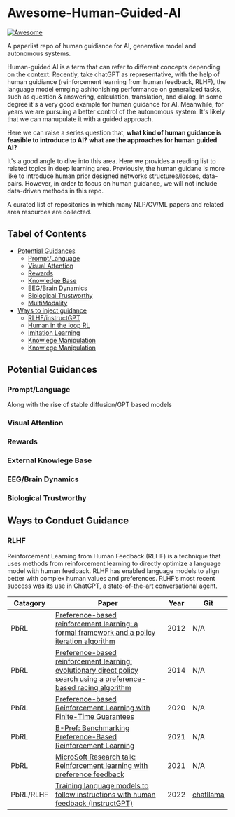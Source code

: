 # Awesome-Human-Guided-AI 

[![Awesome](https://awesome.re/badge.svg)](https://awesome.re)

A paperlist repo of human guidiance for AI, generative model and autonomous systems.  

Human-guided AI is a term that can refer to different concepts depending on the context. 
Recently, take chatGPT as representative, with the help of human guidiance (reinforcement learning from human feedback, RLHF), the language model emrging ashitonishing performance on generalized tasks, such as question & answering, calculation, translation, and dialog. In some degree it's a very good example for human guidance for AI.
Meanwhile, for years we are pursuing a better control of the autonomous system. It's likely that we can manupulate it with a guided approach. 

Here we can raise a series question that, **what kind of human guidance is feasible to introduce to AI?**  **what are the approaches for human guided AI?**

It's a good angle to dive into this area. Here we provides a reading list to related topics in deep learning area. 
Previously, the human guidane is more like to introduce human prior designed networks structures/losses, data-pairs. However, in order to focus on human guidance, we will not include data-driven methods in this repo. 



A curated list of repositories in which many NLP/CV/ML papers and related area resources are collected.


## Tabel of Contents

- [Potential Guidances](#potential-guidances)
  - [Prompt/Language](#prompt/language)
  - [Visual Attention](#visual-attention)
  - [Rewards](#rewards)
  - [Knowledge Base](#data-base)
  - [EEG/Brain Dynamics](#eeg/brain-dynamics)
  - [Biological Trustworthy](#biological-trustworthy)
  - [MultiModality](#multimodality)
- [Ways to inject guidance](#awesome-paper-list)
  - [RLHF/instructGPT](#rlhf)
  - [Human in the loop RL](#RLHF)
  - [Imitation Learning](#RLHF)
  - [Knowlege Manipulation](#RLHF)
  - [Knowlege Manipulation](#RLHF)


## Potential Guidances

### Prompt/Language

Along with the rise of stable diffusion/GPT based models


### Visual Attention 

### Rewards

### External Knowlege Base

### EEG/Brain Dynamics

### Biological Trustworthy


## Ways to Conduct Guidance



### RLHF

Reinforcement Learning from Human Feedback (RLHF) is a technique that uses methods from reinforcement learning to directly optimize a language model with human feedback. RLHF has enabled language models to align better with complex human values and preferences. RLHF’s most recent success was its use in ChatGPT, a state-of-the-art conversational agent.

| Catagory  | Paper                                                                                                                | Year | Git       |
|-----------|----------------------------------------------------------------------------------------------------------------------|------|-----------|
| PbRL      | [Preference-based reinforcement learning: a formal framework and a policy iteration algorithm ](https://link.springer.com/article/10.1007/s10994-012-5313-8)                        | 2012 | N/A       |
| PbRL      | [Preference-based reinforcement learning: evolutionary direct policy search using a preference-based racing algorithm](https://link.springer.com/article/10.1007/s10994-014-5458-8) | 2014 | N/A       |
| PbRL      | [Preference-based Reinforcement Learning with Finite-Time Guarantees](https://arxiv.org/abs/2006.08910)                                                  | 2020 | N/A       |
| PbRL      | [B-Pref: Benchmarking Preference-Based Reinforcement Learning](https://arxiv.org/abs/2111.03026)                                                         | 2021 | N/A       |
| PbRL      | [MicroSoft Research talk: Reinforcement learning with preference feedback](https://www.microsoft.com/en-us/research/video/research-talk-reinforcement-learning-with-preference-feedback/)                                             | 2021 | N/A       |
| PbRL/RLHF | [Training language models to follow instructions with human feedback (InstructGPT)](https://arxiv.org/pdf/2203.02155.pdf)                                    | 2022 | [chatllama](https://github.com/juncongmoo/chatllama.git) |